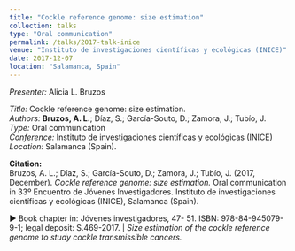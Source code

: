 ```yaml
---
title: "Cockle reference genome: size estimation"
collection: talks
type: "Oral communication"
permalink: /talks/2017-talk-inice
venue: "Instituto de investigaciones científicas y ecológicas (INICE)"
date: 2017-12-07
location: "Salamanca, Spain"
---
```


*Presenter:* Alicia L. Bruzos  

*Title:* Cockle reference genome: size estimation.  
*Authors:* **Bruzos, A. L.**; Díaz, S.; García-Souto, D.; Zamora, J.; Tubío, J.  
*Type:* Oral communication  
*Conference:* Instituto de investigaciones científicas y ecológicas (INICE)  
*Location:* Salamanca (Spain).  

**Citation:**  
Bruzos, A. L.; Díaz, S.; García-Souto, D.; Zamora, J.; Tubío, J. (2017, December). _Cockle reference genome: size estimation._ Oral communication in 33º Encuentro de Jóvenes Investigadores. Instituto de investigaciones científicas y ecológicas (INICE), Salamanca (Spain).  

▶︎ Book chapter in: Jóvenes investigadores, 47- 51. ISBN: 978-84-945079-9-1; legal deposit: S.469-2017. | _Size estimation of the cockle reference genome to study cockle transmissible cancers._  
